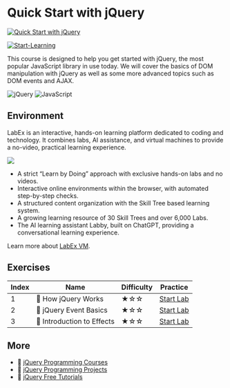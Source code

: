 # Quick Start with jQuery

[![Quick Start with jQuery](https://cover-creator.appbot.io/quick-start-with-jquery.png)](https://labex.io/courses/quick-start-with-jquery)

[![Start-Learning](https://img.shields.io/badge/Start-Learning-whitesmoke?style=for-the-badge)](https://labex.io/courses/quick-start-with-jquery)

This course is designed to help you get started with jQuery, the most popular JavaScript library in use today. We will cover the basics of DOM manipulation with jQuery as well as some more advanced topics such as DOM events and AJAX. 

![jQuery](https://img.shields.io/badge/jQuery-whitesmoke?style=for-the-badge&logo=jquery)
![JavaScript](https://img.shields.io/badge/JavaScript-whitesmoke?style=for-the-badge&logo=javascript)


## Environment

LabEx is an interactive, hands-on learning platform dedicated to coding and technology. It combines labs, AI assistance, and virtual machines to provide a no-video, practical learning experience.

![](https://tutorial-screenshot.getvm.io/images/vm-1725247253.png)

- A strict “Learn by Doing” approach with exclusive hands-on labs and no videos.
- Interactive online environments within the browser, with automated step-by-step checks.
- A structured content organization with the Skill Tree based learning system.
- A growing learning resource of 30 Skill Trees and over 6,000 Labs.
- The AI learning assistant Labby, built on ChatGPT, providing a conversational learning experience.

Learn more about [LabEx VM](https://support.labex.io/using-labex/virtual-machine).

## Exercises

|   Index | Name                      | Difficulty   | Practice                                                                                                 |
|---------|---------------------------|--------------|----------------------------------------------------------------------------------------------------------|
|       1 | 📖 How jQuery Works        | ★☆☆          | <a target='_blank' href='https://labex.io/tutorials/jquery-how-jquery-works-153752'>Start Lab</a>        |
|       2 | 📖 jQuery Event Basics     | ★☆☆          | <a target='_blank' href='https://labex.io/tutorials/jquery-jquery-event-basics-153789'>Start Lab</a>     |
|       3 | 📖 Introduction to Effects | ★☆☆          | <a target='_blank' href='https://labex.io/tutorials/jquery-introduction-to-effects-153791'>Start Lab</a> |

## More

- 🔗 [jQuery Programming Courses](https://github.com/labex-labs/awesome-programming-courses)
- 🔗 [jQuery Programming Projects](https://github.com/labex-labs/awesome-programming-projects)
- 🔗 [jQuery Free Tutorials](https://github.com/labex-labs/jquery-free-tutorials)

